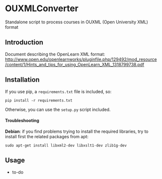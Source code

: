# OUXMLConverter
Standalone script to process courses in OUXML (Open University XML) format

## Introduction
Document describing the OpenLearn XML format: http://www.open.edu/openlearnworks/pluginfile.php/129492/mod_resource/content/1/Hints_and_tips_for_using_OpenLearn_XML_1318799738.pdf

## Installation

If you use pip, a `requirements.txt` file is included, so:
```
pip install -r requirements.txt
```

Otherwise, you can use the `setup.py` script included.

#### Troubleshooting

**Debian**: if you find problems trying to install the required libraries, try to install first the related packages from apt:
```
sudo apt-get install libxml2-dev libxslt1-dev zlib1g-dev
```

## Usage
- to-do
